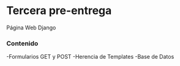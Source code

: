 # Tercera pre-entrega

Página Web Django

### Contenido

-Formularios GET y POST
-Herencia de Templates
-Base de Datos

